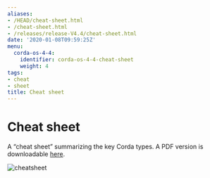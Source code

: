```yaml
---
aliases:
- /HEAD/cheat-sheet.html
- /cheat-sheet.html
- /releases/release-V4.4/cheat-sheet.html
date: '2020-01-08T09:59:25Z'
menu:
  corda-os-4-4:
    identifier: corda-os-4-4-cheat-sheet
    weight: 4
tags:
- cheat
- sheet
title: Cheat sheet
---
```



# Cheat sheet

A “cheat sheet” summarizing the key Corda types. A PDF version is downloadable [here](/en/pdf/corda-cheat-sheet.pdf).

![cheatsheet](/en/images/cheatsheet.jpg "cheatsheet")

